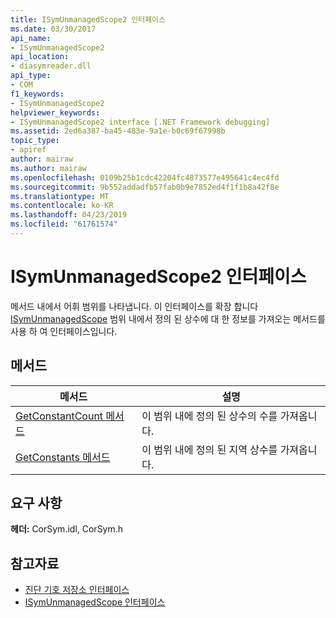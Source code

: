 ```yaml
---
title: ISymUnmanagedScope2 인터페이스
ms.date: 03/30/2017
api_name:
- ISymUnmanagedScope2
api_location:
- diasymreader.dll
api_type:
- COM
f1_keywords:
- ISymUnmanagedScope2
helpviewer_keywords:
- ISymUnmanagedScope2 interface [.NET Framework debugging]
ms.assetid: 2ed6a387-ba45-483e-9a1e-b0c69f67998b
topic_type:
- apiref
author: mairaw
ms.author: mairaw
ms.openlocfilehash: 0109b25b1cdc42204fc4873577e495641c4ec4fd
ms.sourcegitcommit: 9b552addadfb57fab0b9e7852ed4f1f1b8a42f8e
ms.translationtype: MT
ms.contentlocale: ko-KR
ms.lasthandoff: 04/23/2019
ms.locfileid: "61761574"
---
```

# <a name="isymunmanagedscope2-interface"></a>ISymUnmanagedScope2 인터페이스
메서드 내에서 어휘 범위를 나타냅니다. 이 인터페이스를 확장 합니다 [ISymUnmanagedScope](../../../../docs/framework/unmanaged-api/diagnostics/isymunmanagedscope-interface.md) 범위 내에서 정의 된 상수에 대 한 정보를 가져오는 메서드를 사용 하 여 인터페이스입니다.  
  
## <a name="methods"></a>메서드  
  
|메서드|설명|  
|------------|-----------------|  
|[GetConstantCount 메서드](../../../../docs/framework/unmanaged-api/diagnostics/isymunmanagedscope2-getconstantcount-method.md)|이 범위 내에 정의 된 상수의 수를 가져옵니다.|  
|[GetConstants 메서드](../../../../docs/framework/unmanaged-api/diagnostics/isymunmanagedscope2-getconstants-method.md)|이 범위 내에 정의 된 지역 상수를 가져옵니다.|  
  
## <a name="requirements"></a>요구 사항  
 **헤더:** CorSym.idl, CorSym.h  
  
## <a name="see-also"></a>참고자료

- [진단 기호 저장소 인터페이스](../../../../docs/framework/unmanaged-api/diagnostics/diagnostics-symbol-store-interfaces.md)
- [ISymUnmanagedScope 인터페이스](../../../../docs/framework/unmanaged-api/diagnostics/isymunmanagedscope-interface.md)
